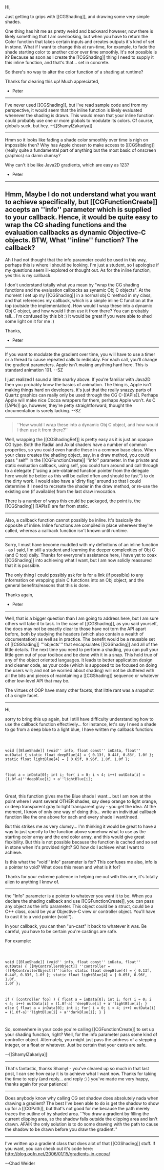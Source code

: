 

Hi,

Just getting to grips with [[CGShading]], and drawing some very simple shades.

One thing has hit me as pretty weird and backward however, now there is likely something that I am overlooking, but when you have to return the Color function that takes certain inputs and creates outputs it's kind of set in stone. What if I want to change this at run-time, for example, to fade the shade starting color to another color over time smoothly. It's not possible is it? Because as soon as I create the [[CGShading]] thing I need to supply it this inline function, and that's that... set in concrete.

So there's no way to alter the color function of a shading at runtime?

Thanks for clearing this up! Much appreciated,

- Peter

----

I've never used [[CGShading]], but I've read sample code and from my perspective, it would seem that the inline function is likely evaluated whenever the shading is drawn. This would mean that your inline function could probably use one or more globals to modulate its colors. Of course, globals suck, but hey. --[[ShamylZakariya]]

----

Hmm so it looks like fading a shade color smoothly over time is nigh on impossible then? Why has Apple chosen to make access to [[CGShading]] (really quite a fundamental part of anything but the most basic of onscreen graphics) so damn clumsy?

Why can't it be like Java2D gradients, which are easy as 123?

- Peter
----
Hmm, Maybe I do not understand what you want to achieve specifically, but [[CGFunctionCreate]] accepts an ''info'' parameter which is supplied to your callback. Hence, it would be quite easy to wrap the CG shading functions and the evaluation callbacks as dynamic Objective-C objects. BTW, What ''inline'' function? The callback?
----

Ah I had not thought that the info parameter could be used in this way, perhaps this is where I should be looking. I'm just a student, so I apologise if my questions seem ill-explored or thought out. As for the inline function, yes this is my callback.

I don't understand totally what you mean by "wrap the CG shading functions and the evaluation callbacks as synamic Obj C objects". At the moment I set up my [[CGShading]] in a normal obj C method in my class, and that references my callback, which is a simple inline C function at the top (outside the implementation). How would I wrap these into a dynamic Obj C object, and how would I then use it from there? You can probably tell... I'm confused by this bit :) It would be great if you were able to shed some light on it for me :)

Thanks,

- Peter

----

If you want to modulate the gradient over time, you will have to use a timer or a thread to cause repeated calls to redisplay. For each call, you'll change the gradient parameters. Apple isn't making anything hard here. This is standard animation 101. --SZ

I just realized I sound a little snarky above. If you're familiar with Java2D then you probably know the basics of animation. The thing is, Apple isn't making things hard on developers, it's just that the really snazzy parts of Quartz graphics can really only be used through the CG C-[[APIs]]. Perhaps Apple will make nice Cocoa wrappers for them, perhaps Apple won't. As C [[APIs]] go, however, they're petty straightforward, thought the documentation is sorely lacking. --SZ

----

> ''How would I wrap these into a dynamic Obj C object, and how would I then use it from there?''

Well, wrapping the [[CGShadingRef]] is pretty easy as it is just an opaque CG type. Both the Radial and Axial shaders have a number of common properties, so you could even handle these in a  common base class. When your class creates the shading object, say, in a draw method, you could pass ''self'' in the [[CGFunctionCreate]] ''info'' parameter. In the private and static evaluation callback, using self, you could turn around and call through to a delegate (''using a pre-obtained function pointer from the delegate here would be better as this will be called often and should be fast'') to do the dirty work. I would also have a 'dirty flag' around so that I could determine if I need to recreate the shader in the draw method, or re-use the existing one (if available) from the last draw invocation.

There is a number of ways this could be packaged, the point is, the [[CGShading]] [[APIs]] are far from static.

----

Also, a callback function cannot possibly be inline. It's basically the opposite of inline. Inline functions are compiled in place wherever they're called, whereas a callback function isn't known until runtime.

----

Sorry, I must have become muddled with my definitions of an inline function - as I said, I'm still a student and learning the deeper complexities of Obj C (and C too) daily. Thanks for everyone's assistance here, I have yet to coax [[CGShading]] into achieving what I want, but I am now solidly reassured that it is possible.

The only thing I could possibly ask for is for a link (if possible) to any information on wrapping plain C functions into an Obj object, and the general benefits/reasons that this is done.

Thanks again,

- Peter
----
Well, that is a bigger question than I am going to address here, but I am sure others will take it to task. In the case of [[CGShading]], as you said yourself, the docs may not be exactly clear to those have not torn the API apart before, both by studying the headers (which also contain a wealth of documentation) as well as in practice. The benefit would be a reusable set of [[CGShading]] '''objects''' that encapsulates [[CGShading]] and all of the little details. The next time you need to perform a shading, you can pull your little gem out of your toolbox and be done with it in a snap. This hold true of any of the object oriented languages. It leads to better application design and cleaner code, as your code (which is supposed to be focused on doing the users will; and not be worried about shading) will not be cluttered with all the bits and pieces of maintaining a [[CGShading]] sequence or whatever other low-level API that may be.

The virtues of OOP have many other facets, that little rant was a snapshot of a single facet.

----

Hi, 

sorry to bring this up again, but I still have difficulty understanding how to use the callback function effectively... for instance, let's say I need a shade to go from a deep blue to a light blue, I have written my callback function:

<code>

void [[BlueShade]] (void'' info, float const'' inData, float'' outData)
{
   static float deepBlue[4] = { 0.13f, 0.44f, 0.83f, 1.0f };
   static float lightBlue[4] = { 0.65f, 0.96f, 1.0f, 1.0f };
   
   float a = inData[0];
   int i;
   for( i = 0; i < 4; i++)
      outData[i] = (1.0f-a)''deepBlue[i] + a''lightBlue[i];

</code>

Great, this function gives me the Blue shade I want... but I am now at the point where I want several OTHER shades, say deep orange to light orange, or deep transparent gray to light transparent gray - you get the idea. At the moment, I know of only one way of doing this... write an individual callback function like the one above for each and every shade I want/need.

But this strikes me as very clumsy... I'm thinking it would be great to have a way to just specify to the function above somehow what to use as the starting color array and the end color array, and this would give great flexibility. But this is not possible because the function is cached and so set in stone when it's provided right? SO how do I achieve what I want to achieve.

Is this what the "void'' info" parameter is for? This confuses me also, info is a pointer to void? What does this mean and what is it for?

Thanks for your extreme patience in helping me out with this one, it's totally alien to anything I know of.

----

the "Info" parameter is a pointer to whatever you want it to be. When you declare the shading callback and use [[CGFunctionCreate]], you can pass any object as the info parameter. This object could be a struct, could be a C++ class, could be your Objective-C view or controller object. You'll have to cast it to a void pointer (void'').

In your callback, you can then "un-cast" it back to whatever it was. Be careful, you have to be certain you're castings are safe.

For example:

<code>

void [[BlueShade]] (void'' info, float const'' inData, float'' outData)
{
   [[MyControllerObject]] ''controller = ([[MyControllerObject]]'')info;
   static float deepBlue[4] = { 0.13f, 0.44f, 0.83f, 1.0f };
   static float lightBlue[4] = { 0.65f, 0.96f, 1.0f, 1.0f };
   
   if ( [controller foo] )
   {
      float a = inData[0];
      int i;
      for( i = 0; i < 4; i++)
         outData[i] = (1.0f-a)''deepBlue[i] + a''lightBlue[i];
   }
   else
   {
      float a = inData[0];
      int i;
      for( i = 0; i < 4; i++)
         outData[i] = (1.0f-a)''lightBlue[i] + a''darkBlue[i];
   }
}

</code>

So, somewhere in your code you're calling [[CGFunctionCreate]] to set up your shading function, right? Well, for the info parameter pass some kind of controller object. Alternately, you might just pass the address of a stepping integer, or a float or whatever. Just be certain that your casts are safe.

--[[ShamylZakariya]]

----

That's fantastic, thanks Shamyl - you've cleared up so much in that last post, I can see how easy it is to achieve what I want now. Thanks for taking the time to reply (and reply... and reply :) ) you've made me very happy, thanks again for your patience!

----
Does anybody know why calling CG set shadow does absolutely nada when drawing a  gradient?  The best I've been able to do is get the shadow to show up for a [[CGPath]], but that's not good for me because the path merely traces the outline of by shaded area.
''You draw a gradient by filling the current clipping area, so the shadow falls outside the clipping area and isn't drawn. AFAIK the only solution is to do some drawing with the path to cause the shadow to be drawn before you draw the gradient.''

----
I've written up a gradient class that does alot of that [[CGShading]] stuff. If you want, you can check out it's code here:
http://blog.oofn.net/2006/01/15/gradients-in-cocoa/

--Chad Weider
